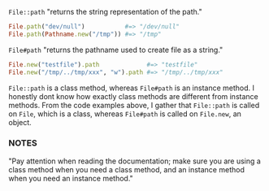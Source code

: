 `File::path` "returns the string representation of the path."
```ruby
File.path("dev/null")           #=> "/dev/null"
File.path(Pathname.new("/tmp")) #=> "/tmp"
```
`File#path` "returns the pathname used to create file as a string."
```ruby
File.new("testfile").path             #=> "testfile"
File.new("/tmp/../tmp/xxx", "w").path #=> "/tmp/../tmp/xxx"
```

`File::path` is a class method, whereas `File#path` is an instance method.
I honestly dont know how exactly class methods are different from instance methods. From the code examples above, I gather that `File::path` is called on `File`, which is a class, whereas `File#path` is called on `File.new`, an object.

### NOTES
"Pay attention when reading the documentation; make sure you are using a class method when you need a class method, and an instance method when you need an instance method."